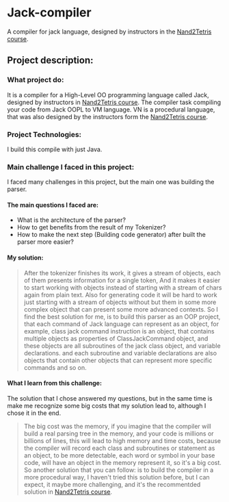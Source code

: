 # Jack-compiler
A compiler for jack language, designed by instructors in the [Nand2Tetris course](https://www.coursera.org/learn/nand2tetris2/home/welcome).

## Project description:
### What project do:
It is a compiler for a High-Level OO programming language called Jack, designed by instructors in [Nand2Tetris course](https://www.coursera.org/learn/nand2tetris2/home/welcome).
The compiler task  compiling your code from Jack OOPL to VM language.
VN is a procedural language, that was also designed by the instructors form the [Nand2Tetris course](https://www.coursera.org/learn/nand2tetris2/home/welcome).
### Project Technologies:
I build this compile with just Java.
### Main challenge I faced in this project:
I faced many challenges in this project, but the main one was building the parser. 
#### The main questions I faced are:
- What is the architecture of the parser?
- How to get benefits from the result of my Tokenizer?
- How to make the next step (Building code generator) after built the parser more easier?
#### My solution:
> After the tokenizer finishes its work, it gives a stream of objects, each of them presents information for a single token, And it makes it easier to start working with objects instead of starting with a stream of chars again from plain text.
> Also for generating code it will be hard to work just starting with a stream of objects without but them in some more complex object that can present some more advanced contexts.
> So I find the best solution for me, is to build this parser as an OOP project, that each command of Jack language can represent as an object, for example, class jack command instruction is an object, that contains multiple objects as properties of ClassJackCommand object, and these objects are all subroutines of the jack class object, and variable declarations. and each subroutine and variable declarations are also objects that contain other objects that can represent more specific commands and so on. 

#### What I learn from this challenge:
The solution that I chose answered my questions, but in the same time is make me recognize some big costs that my solution lead to, although I chose it in the end.
> The big cost was the memory, if you imagine that the compiler will build a real parsing tree in the memory, and your code is millions or billions of lines, this will lead to high memory and time costs, because the compiler will record each class and subroutines or statement as an object, to be more detectable, each word or symbol in your base code, will have an object in the memory represent it, so it's a big cost.
> So another solution that you can follow: is to build the compiler in a more procedural way, I haven't tried this solution before, but I can expect, it maybe more challenging, and it's the recommentded solution in [Nand2Tetris course](https://www.coursera.org/learn/nand2tetris2/home/welcome).

